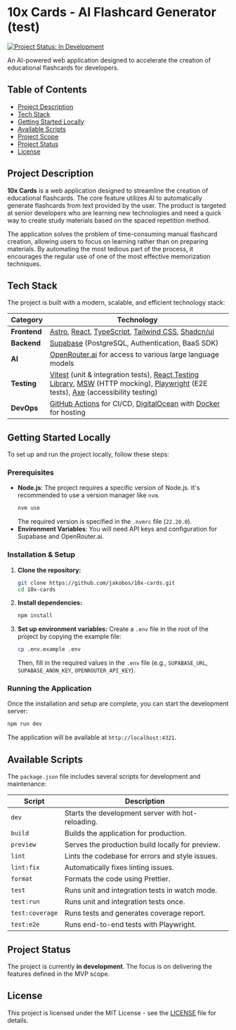 # 10x Cards - AI Flashcard Generator (test)

[![Project Status: In Development](https://img.shields.io/badge/status-in_development-yellowgreen.svg)](https://github.com/jakobos/10x-cards)

An AI-powered web application designed to accelerate the creation of educational flashcards for developers.

## Table of Contents

- [Project Description](#project-description)
- [Tech Stack](#tech-stack)
- [Getting Started Locally](#getting-started-locally)
- [Available Scripts](#available-scripts)
- [Project Scope](#project-scope)
- [Project Status](#project-status)
- [License](#license)

## Project Description

**10x Cards** is a web application designed to streamline the creation of educational flashcards. The core feature utilizes AI to automatically generate flashcards from text provided by the user. The product is targeted at senior developers who are learning new technologies and need a quick way to create study materials based on the spaced repetition method.

The application solves the problem of time-consuming manual flashcard creation, allowing users to focus on learning rather than on preparing materials. By automating the most tedious part of the process, it encourages the regular use of one of the most effective memorization techniques.

## Tech Stack

The project is built with a modern, scalable, and efficient technology stack:

| Category      | Technology                                                                                                  |
| ------------- | ----------------------------------------------------------------------------------------------------------- |
| **Frontend**  | [Astro](https://astro.build/), [React](https://react.dev/), [TypeScript](https://www.typescriptlang.org/), [Tailwind CSS](https://tailwindcss.com/), [Shadcn/ui](https://ui.shadcn.com/) |
| **Backend**   | [Supabase](https://supabase.com/) (PostgreSQL, Authentication, BaaS SDK)                                    |
| **AI**        | [OpenRouter.ai](https://openrouter.ai/) for access to various large language models                          |
| **Testing**   | [Vitest](https://vitest.dev/) (unit & integration tests), [React Testing Library](https://testing-library.com/react), [MSW](https://mswjs.io/) (HTTP mocking), [Playwright](https://playwright.dev/) (E2E tests), [Axe](https://www.deque.com/axe/) (accessibility testing) |
| **DevOps**    | [GitHub Actions](https://github.com/features/actions) for CI/CD, [DigitalOcean](https://www.digitalocean.com/) with [Docker](https://www.docker.com/) for hosting      |

## Getting Started Locally

To set up and run the project locally, follow these steps:

### Prerequisites

-   **Node.js**: The project requires a specific version of Node.js. It's recommended to use a version manager like `nvm`.
    ```sh
    nvm use
    ```
    The required version is specified in the `.nvmrc` file (`22.20.0`).
-   **Environment Variables**: You will need API keys and configuration for Supabase and OpenRouter.ai.

### Installation & Setup

1.  **Clone the repository:**
    ```sh
    git clone https://github.com/jakobos/10x-cards.git
    cd 10x-cards
    ```

2.  **Install dependencies:**
    ```sh
    npm install
    ```

3.  **Set up environment variables:**
    Create a `.env` file in the root of the project by copying the example file:
    ```sh
    cp .env.example .env
    ```
    Then, fill in the required values in the `.env` file (e.g., `SUPABASE_URL`, `SUPABASE_ANON_KEY`, `OPENROUTER_API_KEY`).

### Running the Application

Once the installation and setup are complete, you can start the development server:

```sh
npm run dev
```

The application will be available at `http://localhost:4321`.

## Available Scripts

The `package.json` file includes several scripts for development and maintenance:

| Script       | Description                                    |
| ------------ | ---------------------------------------------- |
| `dev`        | Starts the development server with hot-reloading. |
| `build`      | Builds the application for production.         |
| `preview`    | Serves the production build locally for preview. |
| `lint`       | Lints the codebase for errors and style issues.  |
| `lint:fix`   | Automatically fixes linting issues.            |
| `format`     | Formats the code using Prettier.               |
| `test`       | Runs unit and integration tests in watch mode.  |
| `test:run`   | Runs unit and integration tests once.          |
| `test:coverage` | Runs tests and generates coverage report.    |
| `test:e2e`   | Runs end-to-end tests with Playwright.         |



## Project Status

The project is currently **in development**. The focus is on delivering the features defined in the MVP scope.

## License

This project is licensed under the MIT License - see the [LICENSE](LICENSE) file for details.
